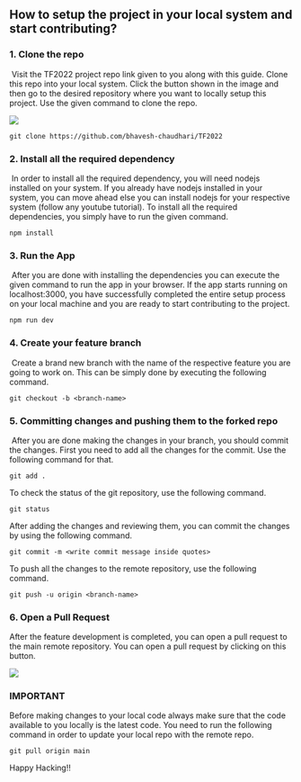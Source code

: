 ## How to setup the project in your local system and start contributing?



### 1. Clone the repo

​	Visit the TF2022 project repo link given to you along with this guide. Clone this repo into your local system. Click the button shown in the image and then go to the desired repository where you want to locally setup this project. Use the given command to clone the repo.

![](./images/setup-guide/2.jpeg)
```
git clone https://github.com/bhavesh-chaudhari/TF2022
```

### 2. Install all the required dependency

​	In order to install all the required dependency, you will need nodejs installed on your system. If you already have nodejs installed in your system, you can move ahead else you can install nodejs for your respective system (follow any youtube tutorial). To install all the required dependencies, you simply have to run the given command.

```
npm install
```

### 3. Run the App
​	After you are done with installing the dependencies you can execute the given command to run the app in your browser. If the app starts running on localhost:3000, you have successfully completed the entire setup process on your local machine and you are ready to start contributing to the project. 
```
npm run dev
```


### 4. Create your feature branch

​	Create a brand new branch with the name of the respective feature you are going to work on. This can be simply done by executing the following command.

```
git checkout -b <branch-name>
```

### 5. Committing changes and pushing them to the forked repo

​	After you are done making the changes in your branch, you should commit the changes. First you need to add all the changes for the commit. Use the following command for that.

```
git add .
```

To check the status of the git repository, use the following command.

```
git status
```

After adding the changes and reviewing them, you can commit the changes by using the following command. 

```
git commit -m <write commit message inside quotes>
```

To push all the changes to the remote repository, use the following command.

```
git push -u origin <branch-name>
```

### 6. Open a Pull Request

After the feature development is completed, you can open a pull request to the main remote repository. You can open a pull request by clicking on this button. 

![](./images/setup-guide/4.jpeg)

### IMPORTANT

Before making changes to your local code always make sure that the code available to you locally is the latest code. You need to run the following command in order to update your local repo with the remote repo.
```
git pull origin main
```

Happy Hacking!!

